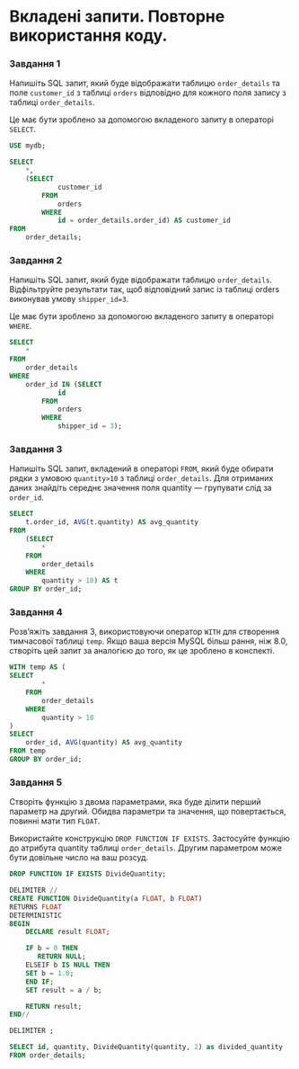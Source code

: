 # Вкладені запити. Повторне використання коду.

### Завдання 1

Напишіть SQL запит, який буде відображати таблицю `order_details` та поле `customer_id` з таблиці `orders` відповідно для кожного поля запису з таблиці `order_details`.

Це має бути зроблено за допомогою вкладеного запиту в операторі `SELECT`.

```sql
USE mydb;

SELECT
    *,
    (SELECT
            customer_id
        FROM
            orders
        WHERE
            id = order_details.order_id) AS customer_id
FROM
    order_details;
```

### Завдання 2

Напишіть SQL запит, який буде відображати таблицю `order_details`. Відфільтруйте результати так, щоб відповідний запис із таблиці orders виконував умову `shipper_id=3`.

Це має бути зроблено за допомогою вкладеного запиту в операторі `WHERE`.

```sql
SELECT
    *
FROM
    order_details
WHERE
    order_id IN (SELECT
            id
        FROM
            orders
        WHERE
            shipper_id = 3);
```

### Завдання 3

Напишіть SQL запит, вкладений в операторі `FROM`, який буде обирати рядки з умовою `quantity>10` з таблиці `order_details`. Для отриманих даних знайдіть середнє значення поля quantity — групувати слід за `order_id`.

```sql
SELECT
    t.order_id, AVG(t.quantity) AS avg_quantity
FROM
    (SELECT
        *
    FROM
        order_details
    WHERE
        quantity > 10) AS t
GROUP BY order_id;
```

### Завдання 4

Розв’яжіть завдання 3, використовуючи оператор `WITH` для створення тимчасової таблиці `temp`. Якщо ваша версія MySQL більш рання, ніж 8.0, створіть цей запит за аналогією до того, як це зроблено в конспекті.

```sql
WITH temp AS (
SELECT
        *
    FROM
        order_details
    WHERE
        quantity > 10
)
SELECT
    order_id, AVG(quantity) AS avg_quantity
FROM temp
GROUP BY order_id;
```

### Завдання 5

Створіть функцію з двома параметрами, яка буде ділити перший параметр на другий. Обидва параметри та значення, що повертається, повинні мати тип `FLOAT`.

Використайте конструкцію `DROP FUNCTION IF EXISTS`. Застосуйте функцію до атрибута quantity таблиці `order_details`. Другим параметром може бути довільне число на ваш розсуд.

```sql
DROP FUNCTION IF EXISTS DivideQuantity;

DELIMITER //
CREATE FUNCTION DivideQuantity(a FLOAT, b FLOAT)
RETURNS FLOAT
DETERMINISTIC
BEGIN
    DECLARE result FLOAT;

    IF b = 0 THEN
       RETURN NULL;
    ELSEIF b IS NULL THEN
	SET b = 1.0;
    END IF;
	SET result = a / b;

    RETURN result;
END//

DELIMITER ;

SELECT id, quantity, DivideQuantity(quantity, 2) as divided_quantity
FROM order_details;
```
